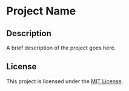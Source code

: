 # Project Name

## Description

A brief description of the project goes here.

## License

This project is licensed under the [MIT License](LICENSE).
